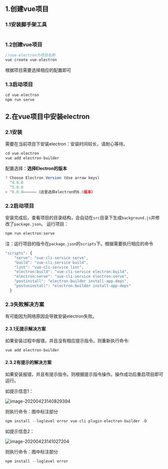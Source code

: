 ## 1.创建vue项目

### 1.1安装脚手架工具

```js

```

### 1.2创建vue项目

```js
//vue-electron为项目名称
vue create vue-electron
```

根据项目需要选择相应的配置即可

### 1.3启动项目

```js
cd vue-electron
npm run serve
```

## 2.在vue项目中安装electron

### 2.1安装

需要在当前项目下安装electron：安装时间较长，请耐心等待。

```js
cd vue-electron
vue add electron-builder
```

配置选择：**选择Electron的版本**

```js
? Choose Electron Version (Use arrow keys)
  ^4.0.0
  ^5.0.0
> ^6.0.0——————（这里选择electron的6.0版本）
```

### 2.2启动项目

安装完成后，查看项目的目录结构，会自动在`src`目录下生成`background.js`并修改了`package.json`。 运行项目：

```js
npm run electron:serve
```

注：运行项目的指令在`package.json`的`scripts`下。根据需要执行相应的命令

```js
"scripts": {
    "serve": "vue-cli-service serve",
    "build": "vue-cli-service build",
    "lint": "vue-cli-service lint",
    "electron:build": "vue-cli-service electron:build",
    "electron:serve": "vue-cli-service electron:serve",
    "postinstall": "electron-builder install-app-deps",
    "postuninstall": "electron-builder install-app-deps"
  }
```

### 2.3失败解决方案

有可能因为网络原因会导致安装electron失败。

#### 2.3.1无提示解决方案

如果安装过程中报错，并且没有相应提示指令。则重新执行命令:

```js
vue add electron-builder
```

#### 2.3.2有提示的解决方案

如果安装报错，并且有提示指令。则根据提示指令操作。操作成功后重启项目即可运行。

如提示信息1：

![image-20200423140829394](E:%5CwebNote%5CElectron%5Cvue-cli+Electron%E6%90%AD%E5%BB%BA%E6%A1%8C%E9%9D%A2%E5%BA%94%E7%94%A8.assets%5Cimage-20200423140829394.png)

则执行命令：图中标注部分

```js
npm install --loglevel error vue-cli-plugin-electron-builder -D
```

如提示信息2：

![image-20200423141027204](E:%5CwebNote%5CElectron%5Cvue-cli+Electron%E6%90%AD%E5%BB%BA%E6%A1%8C%E9%9D%A2%E5%BA%94%E7%94%A8.assets%5Cimage-20200423141027204.png)

则执行命令：图中标注部分

```js
npm install --loglevel error
```

